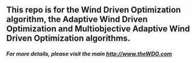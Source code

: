 ## This repo is for the Wind Driven Optimization algorithm, the Adaptive Wind Driven Optimization and Multiobjective Adaptive Wind Driven Optimization algorithms.

##### For more details, please visit the main http://www.theWDO.com

